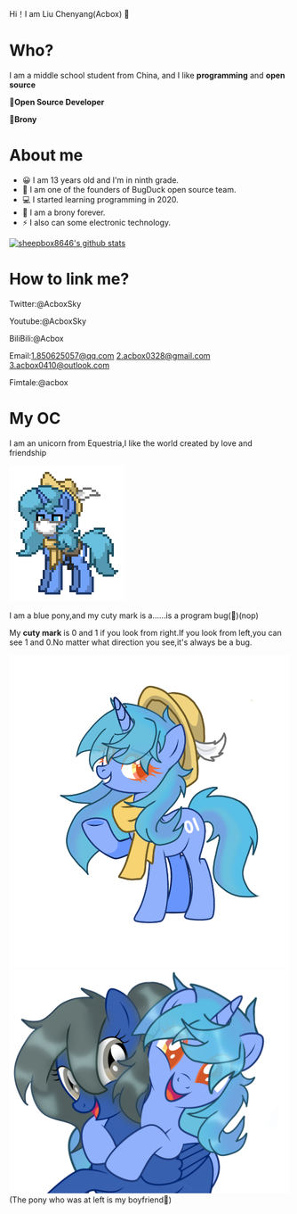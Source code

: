 Hi！I am Liu Chenyang(Acbox) 👋

# Who?

I am a middle school student from China, and I like **programming** and **open source**

📙**Open Source Developer**

📗**Brony**

# About me

* 😀 I am 13 years old and I'm in ninth grade.
* 👀 I am one of the founders of BugDuck open source team.
* 💻 I started learning programming in 2020.
* 🐴 I am a brony forever.
* ⚡ I also can some electronic technology.

[![sheepbox8646's github stats](https://github-readme-stats.vercel.app/api?username=sheepbox8646&show_icons=true&theme=dracula)](https://github.com/sheepbox8646)

# How to link me?

Twitter:@AcboxSky

Youtube:@AcboxSky

BiliBili:@Acbox

Email:1.850625057@qq.com 2.acbox0328@gmail.com 3.acbox0410@outlook.com

Fimtale:@acbox

# My OC
I am an unicorn from Equestria,I like the world created by love and friendship

![My photo](./pony-town-Acbox-stand-blinking-padded-4x.gif)

I am a blue pony,and my cuty mark is a......is a program bug(🤣)(nop)

My **cuty mark** is 0 and 1 if you look from right.If you look from left,you can see 1 and 0.No matter what direction you see,it's always be a bug.

![Me](./b8bff8907bf6839.png)
![him and me](./-1da63f7904bbd344.png)
(The pony who was at left is my boyfriend👀)
